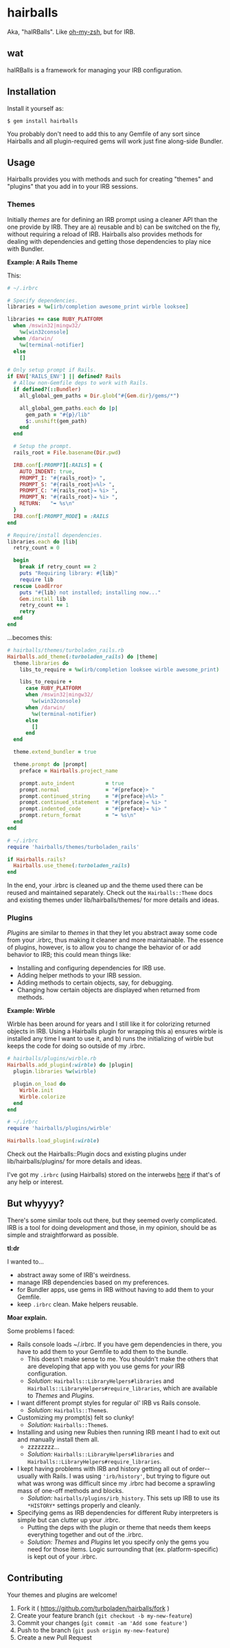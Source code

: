 hairballs
=========

Aka, "haIRBalls".  Like [oh-my-zsh](http://ohmyz.sh), but for IRB.

wat
---

haIRBalls is a framework for managing your IRB configuration.

Installation
------------

Install it yourself as:

    $ gem install hairballs

You probably don't need to add this to any Gemfile of any sort since Hairballs
and all plugin-required gems will work just fine along-side Bundler.

Usage
-----

Hairballs provides you with methods and such for creating "themes" and "plugins"
that you add in to your IRB sessions.

### Themes ###

Initially *themes* are for defining an IRB prompt using a cleaner API than the
one provide by IRB.  They are a) reusable and b) can be switched on the fly,
without requiring a reload of IRB.  Hairballs also provides methods for dealing
with dependencies and getting those dependencies to play nice with Bundler.

**Example: A Rails Theme**

This:

```ruby
# ~/.irbrc

# Specify dependencies.
libraries = %w[irb/completion awesome_print wirble looksee]

libraries += case RUBY_PLATFORM
  when /mswin32|mingw32/
    %w[win32console]
  when /darwin/
    %w[terminal-notifier]
  else
    []

# Only setup prompt if Rails.
if ENV['RAILS_ENV'] || defined? Rails
  # Allow non-Gemfile deps to work with Rails.
  if defined?(::Bundler)
    all_global_gem_paths = Dir.glob("#{Gem.dir}/gems/*")

    all_global_gem_paths.each do |p|
      gem_path = "#{p}/lib"
      $:.unshift(gem_path)
    end
  end

  # Setup the prompt.
  rails_root = File.basename(Dir.pwd)

  IRB.conf[:PROMPT][:RAILS] = {
    AUTO_INDENT: true,
    PROMPT_I: "#{rails_root}> ",
    PROMPT_S: "#{rails_root}❊%l> ",
    PROMPT_C: "#{rails_root}⇥ %i> ",
    PROMPT_N: "#{rails_root}⇥ %i> ",
    RETURN:   "➥ %s\n"
  }
  IRB.conf[:PROMPT_MODE] = :RAILS
end

# Require/install dependencies.
libraries.each do |lib|
  retry_count = 0

  begin
    break if retry_count == 2
    puts "Requiring library: #{lib}"
    require lib
  rescue LoadError
    puts "#{lib} not installed; installing now..."
    Gem.install lib
    retry_count += 1
    retry
  end
end
```

...becomes this:

```ruby
# hairballs/themes/turboladen_rails.rb
Hairballs.add_theme(:turboladen_rails) do |theme|
  theme.libraries do
    libs_to_require = %w(irb/completion looksee wirble awesome_print)

    libs_to_require +
      case RUBY_PLATFORM
      when /mswin32|mingw32/
        %w(win32console)
      when /darwin/
        %w(terminal-notifier)
      else
        []
      end
  end

  theme.extend_bundler = true

  theme.prompt do |prompt|
    preface = Hairballs.project_name

    prompt.auto_indent          = true
    prompt.normal               = "#{preface}> "
    prompt.continued_string     = "#{preface}❊%l> "
    prompt.continued_statement  = "#{preface}⇥ %i> "
    prompt.indented_code        = "#{preface}⇥ %i> "
    prompt.return_format        = "➥ %s\n"
  end
end

# ~/.irbrc
require 'hairballs/themes/turboladen_rails'

if Hairballs.rails?
  Hairballs.use_theme(:turboladen_rails)
end
```

In the end, your .irbrc is cleaned up and the theme used there can be reused and
maintained separately.  Check out the `Hairballs::Theme` docs and existing
themes under lib/hairballs/themes/ for more details and ideas.

### Plugins ###

*Plugins* are similar to *themes* in that they let you abstract away some code
from your .irbrc, thus making it cleaner and more maintainable.  The essence of
plugins, however, is to allow you to change the behavior of or add behavior to
IRB; this could mean things like:

* Installing and configuring dependencies for IRB use.
* Adding helper methods to your IRB session.
* Adding methods to certain objects, say, for debugging.
* Changing how certain objects are displayed when returned from methods.

**Example: Wirble**

Wirble has been around for years and I still like it for colorizing returned
objects in IRB.  Using a Hairballs plugin for wrapping this a) ensures wirble
is installed any time I want to use it, and b) runs the initializing of wirble
but keeps the code for doing so outside of my .irbrc.

```ruby
# hairballs/plugins/wirble.rb
Hairballs.add_plugin(:wirble) do |plugin|
  plugin.libraries %w(wirble)

  plugin.on_load do
    Wirble.init
    Wirble.colorize
  end
end

# ~/.irbrc
require 'hairballs/plugins/wirble'

Hairballs.load_plugin(:wirble)
```

Check out the Hairballs::Plugin docs and existing plugins under
lib/hairballs/plugins/ for more details and ideas.

I've got my `.irbrc` (using Hairballs) stored on the interwebs
[here](https://github.com/turboladen/config_files/blob/master/.irbrc) if
that's of any help or interest.

But whyyyy?
--------

There's some similar tools out there, but they seemed overly complicated.  IRB
is a tool for doing development and those, in my opinion, should be as simple
and straightforward as possible.

**tl:dr**

I wanted to...

* abstract away some of IRB's weirdness.
* manage IRB dependencies based on my preferences.
* for Bundler apps, use gems in IRB without having to add them to your Gemfile.
* keep `.irbrc` clean.  Make helpers reusable.

**Moar explain.**

Some problems I faced:

* Rails console loads ~/.irbrc.  If you have gem dependencies in there, you
  have to add them to your Gemfile to add them to the bundle.
    * This doesn't make sense to me.  You shouldn't make the others that are
      developing that app with you use gems for *your* IRB configuration.
    * *Solution:* `Hairballs::LibraryHelpers#libraries` and
      `Hairballs::LibraryHelpers#require_libraries`, which are available to *Themes*
      and *Plugins*.
* I want different prompt styles for regular ol' IRB vs Rails console.
    * *Solution:* `Hairballs::Theme`s.
* Customizing my prompt(s) felt so clunky!
    * *Solution:* `Hairballs::Theme`s.
* Installing and using new Rubies then running IRB meant I had to exit out and
  manually install them all.
    * zzzzzzzz...
    * *Solution:* `Hairballs::LibraryHelpers#libraries` and
      `Hairballs::LibraryHelpers#require_libraries`.
* I kept having problems with IRB and history getting all out of order--usually
  with Rails.  I was using `'irb/history'`, but trying to figure out what was
  wrong was difficult since my .irbrc had become a sprawling mass of one-off
  methods and blocks.
    * *Solution:* `hairballs/plugins/irb_history`.  This sets up IRB to use its
      `*HISTORY*` settings properly and cleanly.
* Specifying gems as IRB dependencies for different Ruby interpreters is simple
  but can clutter up your .irbrc.
    * Putting the deps with the plugin or theme that needs them keeps everything
      together and out of the .irbrc.
    * *Solution:* *Themes* and *Plugins* let you specify only the gems you need
      for those items.  Logic surrounding that (ex. platform-specific) is kept
      out of your .irbrc.

Contributing
------------

Your themes and plugins are welcome!

1. Fork it ( https://github.com/turboladen/hairballs/fork )
2. Create your feature branch (`git checkout -b my-new-feature`)
3. Commit your changes (`git commit -am 'Add some feature'`)
4. Push to the branch (`git push origin my-new-feature`)
5. Create a new Pull Request
